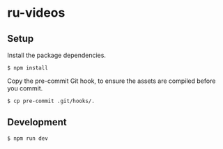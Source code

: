 # ru-videos

## Setup

Install the package dependencies.
```
$ npm install
```

Copy the pre-commit Git hook, to ensure the assets are compiled before you commit.
```
$ cp pre-commit .git/hooks/.
```

## Development

```
$ npm run dev
```
